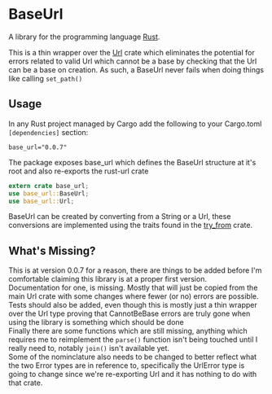# BaseUrl

A library for the programming language [Rust](https://www.rust-lang.org).

This is a thin wrapper over the [Url](https://crates.io/crates/url) crate which eliminates the potential
for errors related to valid Url which cannot be a base by checking that the Url can be a base on 
creation. As such, a BaseUrl never fails when doing things like calling ```set_path()```

## Usage

In any Rust project managed by Cargo add the following to your Cargo.toml ```[dependencies]``` section:
```
base_url="0.0.7"
```
The package exposes base_url which defines the BaseUrl structure at it's root and also re-exports the 
rust-url crate
```rust
extern crate base_url;
use base_url::BaseUrl;
use base_url::Url;
```
BaseUrl can be created by converting from a String or a Url, these conversions are implemented using
the traits found in the [try_from](https://crates.io/crates/try_from) crate.

## What's Missing?

This is at version 0.0.7 for a reason, there are things to be added before I'm comfortable claiming 
this library is at a proper first version.  
Documentation for one, is missing. Mostly that will just be copied from the main Url crate with some
changes where fewer (or no) errors are possible.  
Tests should also be added, even though this is mostly just a thin wrapper over the Url type proving
that CannotBeBase errors are truly gone when using the library is something which should be done  
Finally there are some functions which are still missing, anything which requires me to reimplement the ```parse()```
function isn't being touched until I really need to, notably ```join()``` isn't available yet.  
Some of the nominclature also needs to be changed to better reflect what the two Error types are in
reference to, specifically the UrlError type is going to change since we're re-exporting Url and it
has nothing to do with that crate.

